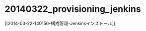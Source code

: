 20140322_provisioning_jenkins
=============================

[[2014-03-22-140156-構成管理-Jenkinsインストール]]

